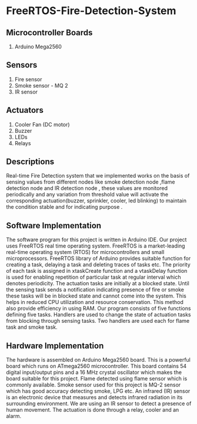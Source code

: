 # FreeRTOS-Fire-Detection-System

## Microcontroller Boards
1. Arduino Mega2560

## Sensors
1. Fire sensor
2. Smoke sensor - MQ 2
3. IR sensor 

## Actuators
1. Cooler Fan (DC motor)
2. Buzzer
3. LEDs
4. Relays


## Descriptions

Real-time Fire Detection system that we implemented works on the basis of sensing values from different nodes like smoke detection node ,flame detection node and IR detection node , these values are monitored periodically and any variation from threshold value will activate the corresponding actuation(buzzer, sprinkler, cooler, led blinking) to maintain the condition stable and for indicating purpose .

## Software Implementation

The software program for this project is written in Arduino IDE. Our project uses FreeRTOS real time operating system. FreeRTOS is a market-leading real-time operating system (RTOS) for microcontrollers and small microprocessors. FreeRTOS library of Arduino provides suitable function for creating a task, delaying a task and deleting traces of tasks etc. The priority of each task is assigned in xtaskCreate function and a vtaskDelay function is used for enabling repetition of particular task at regular interval which denotes periodicity. The actuation tasks are initially at a blocked state. Until the sensing task sends a notification indicating presence of fire or smoke these tasks will be in blocked state and cannot come into the system. This helps in reduced CPU utilization and resource conservation. This method also provide efficiency in using RAM. Our program consists of five functions defining five tasks. Handlers are used to change the state of actuation tasks from blocking through sensing tasks. Two handlers are used each for flame task and smoke task.


## Hardware Implementation

The hardware is assembled on Arduino Mega2560 board. This is a powerful board which runs on ATmega2560 microcontroller. This board contains 54 digital input/output pins and a 16 MHz crystal oscillator which makes the board suitable for this project. Flame detected using flame sensor which is commonly available. Smoke sensor used for this project is MQ-2 sensor which has good accuracy detecting smoke, LPG etc. An infrared (IR) sensor is an electronic device that measures and detects infrared radiation in its surrounding environment. We are using an IR sensor to detect a presence of human movement. The actuation is done through a relay, cooler and an alarm. 
